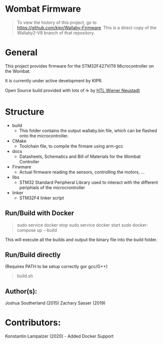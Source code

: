 Wombat Firmware
=======
> To view the history of this project, go to https://github.com/kipr/Wallaby-Firmware. This is a direct copy of the Wallaby2-V8 branch of that repository.

# General

This project provides firmware for the STM32F427VIT6 Microcontroller on the Wombat.

It is currently under active development by KIPR.

Open Source build provided with lots of :coffee: by [HTL Wiener Neustadt](https://robo4you.at/)

# Structure

* build
    * This folder contains the output wallaby.bin file, which can be flashed onto the microcontroller.
* CMake
    * Toolchain file, to compile the firmare using arm-gcc
* docs
    * Datasheets, Schematics and Bill of Materials for the Wombat Controller
* Firwmare
    * Actual firmware reading the sensors, controlling the motors, ...
* libs
    * STM32 Standard Peripheral Library used to interact with the different periphials of the microcrontroller
* linker
    * STM32F4 linker script

## Run/Build with Docker
> sudo service docker stop
> sudo service docker start
> sudo docker-compose up --build

This will execute all the builds and output the binary file into the build folder.


## Run/Build directly
(Requires PATH to be setup correctly gor gcc/G++)

> build.sh


## Author(s): 
Joshua Southerland (2015)
Zachary Sasser (2019)

# Contributors:
Konstantin Lampalzer (2020) - Added Docker Support
